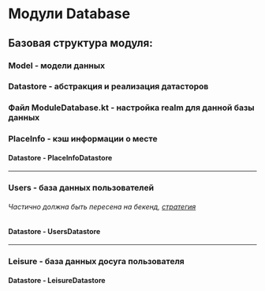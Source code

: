 # Модули Database

## Базовая структура модуля:
### Model - модели данных
### Datastore - абстракция и реализация датасторов
### Файл ModuleDatabase.kt - настройка realm для данной базы данных

### PlaceInfo - кэш информации о месте
#### Datastore - PlaceInfoDatastore

---

### Users - база данных пользователей
###### Частично должна быть пересена на бекенд, [стратегия](UsersStrategy.md)
#### Datastore - UsersDatastore

---

### Leisure - база данных досуга пользователя
#### Datastore - LeisureDatastore
